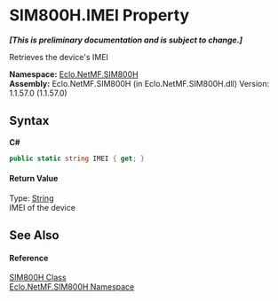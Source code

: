 # SIM800H.IMEI Property 
 _**\[This is preliminary documentation and is subject to change.\]**_

Retrieves the device's IMEI

**Namespace:**&nbsp;<a href="N_Eclo_NetMF_SIM800H">Eclo.NetMF.SIM800H</a><br />**Assembly:**&nbsp;Eclo.NetMF.SIM800H (in Eclo.NetMF.SIM800H.dll) Version: 1.1.57.0 (1.1.57.0)

## Syntax

**C#**<br />
``` C#
public static string IMEI { get; }
```


#### Return Value
Type: <a href="http://msdn2.microsoft.com/en-us/library/s1wwdcbf" target="_blank">String</a><br />IMEI of the device

## See Also


#### Reference
<a href="T_Eclo_NetMF_SIM800H_SIM800H">SIM800H Class</a><br /><a href="N_Eclo_NetMF_SIM800H">Eclo.NetMF.SIM800H Namespace</a><br />